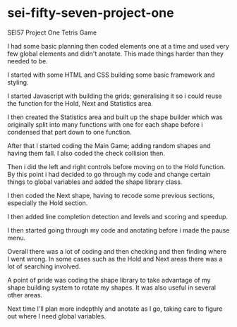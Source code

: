 # sei-fifty-seven-project-one
SEI57 Project One
Tetris Game

I had some basic planning then coded elements one at a time and used very few global elements and didn't anotate. This made things harder than they needed to be.

I started with some HTML and CSS building some basic framework and styling.

I started Javascript with building the grids; generalising it so i could reuse the function for the Hold, Next and Statistics area.

I then created the Statistics area and built up the shape builder which was originally split into many functions with one for each shape before i condensed that part down to one function.

After that I started coding the Main Game; adding random shapes and having them fall. I also coded the check collision then.

Then i did the left and right controls before moving on to the Hold function. By this point i had decided to go through my code and change certain things to global variables and added the shape library class. 

I then coded the Next shape, having to recode some previous sections, especially the Hold section.

I then added line completion detection and levels and scoring and speedup.

I then started going through my code and anotating before i made the pause menu.

Overall there was a lot of coding and then checking and then finding where I went wrong. In some cases such as the Hold and Next areas there was a lot of searching involved.

A point of pride was coding the shape library to take advantage of my shape building system to rotate my shapes. It was also useful in several other areas.

Next time I'll plan more indepthly and anotate as I go, taking care to figure out where I need global variables.